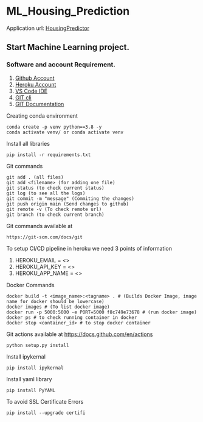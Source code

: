 # ML_Housing_Prediction
Application url:
[HousingPredictor](https://ml-regression-app.herokuapp.com/)

## Start Machine Learning project.

### Software and account Requirement.

1. [Github Account](https://github.com)
2. [Heroku Account](https://dashboard.heroku.com/login)
3. [VS Code IDE](https://code.visualstudio.com/download)
4. [GIT cli](https://git-scm.com/downloads)
5. [GIT Documentation](https://git-scm.com/docs/gittutorial)


Creating conda environment
```
conda create -p venv python==3.8 -y
conda activate venv/ or conda activate venv
```
Install all libraries
```
pip install -r requirements.txt
```
Git commands
```
git add . (all files)
git add <filename> (for adding one file)
git status (to check current status)
git log (to see all the logs)
git commit -m "message" (Commiting the changes)
git push origin main (Send changes to github)
git remote -v (To check remote url)
git branch (to check current branch)
```
Git commands available at
```
https://git-scm.com/docs/git
```
To setup CI/CD pipeline in heroku we need 3 points of information

1. HEROKU_EMAIL = <>
2. HEROKU_API_KEY = <>
3. HEROKU_APP_NAME = <>

Docker Commands
```
docker build -t <image_name>:<tagname> . # (Builds Docker Image, image name for docker should be lowercase)
docker images # (To list docker image)
docker run -p 5000:5000 -e PORT=5000 f8c749e73678 # (run docker image)
docker ps # to check running container in docker
docker stop <container_id> # to stop docker container
```
Git actions available at https://docs.github.com/en/actions

```
python setup.py install
```
Install ipykernal
```
pip install ipykernal
```
Install yaml library
```
pip install PyYAML
```
To avoid SSL Certificate Errors
```
pip install --upgrade certifi
```
